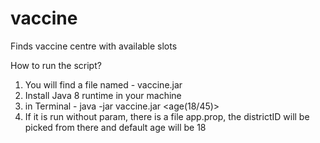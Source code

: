 # vaccine
Finds vaccine centre with available slots

How to run the script?

1. You will find a file named - vaccine.jar
2. Install Java 8 runtime in your machine
3. in Terminal - java -jar vaccine.jar <districtID> <age(18/45)>
4. If it is run without param, there is a file app.prop, the districtID will be picked from there and default age will be 18

